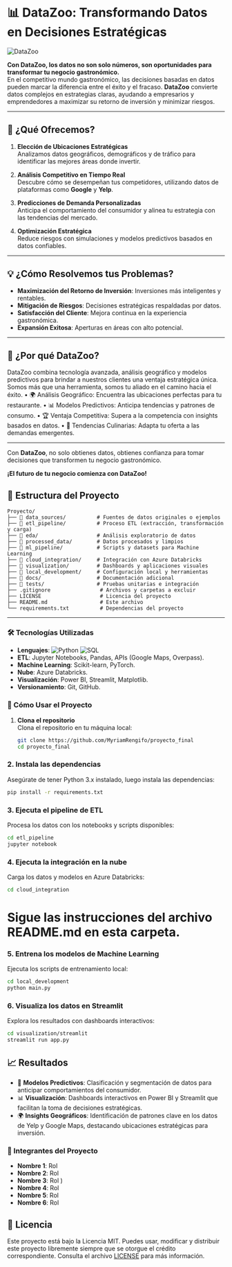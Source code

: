 
# 📊 DataZoo: Transformando Datos en Decisiones Estratégicas

![DataZoo](./images/datazoo.png)

**Con DataZoo, los datos no son solo números, son oportunidades para transformar tu negocio gastronómico.**  
En el competitivo mundo gastronómico, las decisiones basadas en datos pueden marcar la diferencia entre el éxito y el fracaso. **DataZoo** convierte datos complejos en estrategias claras, ayudando a empresarios y emprendedores a maximizar su retorno de inversión y minimizar riesgos.

---

## 🚀 ¿Qué Ofrecemos?

1. **Elección de Ubicaciones Estratégicas**  
   Analizamos datos geográficos, demográficos y de tráfico para identificar las mejores áreas donde invertir.  

2. **Análisis Competitivo en Tiempo Real**  
   Descubre cómo se desempeñan tus competidores, utilizando datos de plataformas como **Google** y **Yelp**.  

3. **Predicciones de Demanda Personalizadas**  
   Anticipa el comportamiento del consumidor y alinea tu estrategia con las tendencias del mercado.  

4. **Optimización Estratégica**  
   Reduce riesgos con simulaciones y modelos predictivos basados en datos confiables.

---

## 💡 ¿Cómo Resolvemos tus Problemas?

- **Maximización del Retorno de Inversión**: Inversiones más inteligentes y rentables.  
- **Mitigación de Riesgos**: Decisiones estratégicas respaldadas por datos.  
- **Satisfacción del Cliente**: Mejora continua en la experiencia gastronómica.  
- **Expansión Exitosa**: Aperturas en áreas con alto potencial.

---

## 🌟 ¿Por qué DataZoo?

DataZoo combina tecnología avanzada, análisis geográfico y modelos predictivos para brindar a nuestros clientes una ventaja estratégica única. Somos más que una herramienta, somos tu aliado en el camino hacia el éxito.
•	🌍 Análisis Geográfico: Encuentra las ubicaciones perfectas para tu restaurante.
•	📊 Modelos Predictivos: Anticipa tendencias y patrones de consumo.
•	🏆 Ventaja Competitiva: Supera a la competencia con insights basados en datos.
•	🍴 Tendencias Culinarias: Adapta tu oferta a las demandas emergentes.


---

Con **DataZoo**, no solo obtienes datos, obtienes confianza para tomar decisiones que transformen tu negocio gastronómico.  

**¡El futuro de tu negocio comienza con DataZoo!**

## 📂 Estructura del Proyecto

```plaintext
Proyecto/
├── 📁 data_sources/          # Fuentes de datos originales o ejemplos
├── 📁 etl_pipeline/          # Proceso ETL (extracción, transformación y carga)
├── 📁 eda/                   # Análisis exploratorio de datos
├── 📁 processed_data/        # Datos procesados y limpios
├── 📁 ml_pipeline/           # Scripts y datasets para Machine Learning
├── 📁 cloud_integration/     # Integración con Azure Databricks
├── 📁 visualization/         # Dashboards y aplicaciones visuales
├── 📁 local_development/     # Configuración local y herramientas
├── 📁 docs/                  # Documentación adicional
├── 📁 tests/                 # Pruebas unitarias e integración
├── .gitignore                # Archivos y carpetas a excluir
├── LICENSE                   # Licencia del proyecto
├── README.md                 # Este archivo
└── requirements.txt          # Dependencias del proyecto
````
---

### 🛠️ Tecnologías Utilizadas

- **Lenguajes**: ![Python](https://img.shields.io/badge/-Python-blue) ![SQL](https://img.shields.io/badge/-SQL-lightgrey)  
- **ETL**: Jupyter Notebooks, Pandas, APIs (Google Maps, Overpass).  
- **Machine Learning**: Scikit-learn, PyTorch.  
- **Nube**: Azure Databricks.  
- **Visualización**: Power BI, Streamlit, Matplotlib.  
- **Versionamiento**: Git, GitHub.


### 🚀 Cómo Usar el Proyecto

1. **Clona el repositorio**  
   Clona el repositorio en tu máquina local:
   ```bash
   git clone https://github.com/MyriamRengifo/proyecto_final
   cd proyecto_final

### 2. Instala las dependencias
Asegúrate de tener Python 3.x instalado, luego instala las dependencias:
```bash
pip install -r requirements.txt
```
### 3. Ejecuta el pipeline de ETL
Procesa los datos con los notebooks y scripts disponibles:
```bash
cd etl_pipeline
jupyter notebook
````

### 4. Ejecuta la integración en la nube
Carga los datos y modelos en Azure Databricks:
```bash
cd cloud_integration
````
# Sigue las instrucciones del archivo README.md en esta carpeta.

### 5. Entrena los modelos de Machine Learning
Ejecuta los scripts de entrenamiento local:
```bash
cd local_development
python main.py
```
### 6. Visualiza los datos en Streamlit
Explora los resultados con dashboards interactivos:
```bash
cd visualization/streamlit
streamlit run app.py
```

## 📈 Resultados

- 🚀 **Modelos Predictivos**: Clasificación y segmentación de datos para anticipar comportamientos del consumidor.  
- 📊 **Visualización**: Dashboards interactivos en Power BI y Streamlit que facilitan la toma de decisiones estratégicas.  
- 🌍 **Insights Geográficos**: Identificación de patrones clave en los datos de Yelp y Google Maps, destacando ubicaciones estratégicas para inversión.  

### 👥 Integrantes del Proyecto

- **Nombre 1**: Rol 
- **Nombre 2**: Rol   
- **Nombre 3**: Rol )  
- **Nombre 4**: Rol  
- **Nombre 5**: Rol  
- **Nombre 6**: Rol  


## 📝 Licencia

Este proyecto está bajo la Licencia MIT. Puedes usar, modificar y distribuir este proyecto libremente siempre que se otorgue el crédito correspondiente. Consulta el archivo [LICENSE](./LICENSE) para más información.
